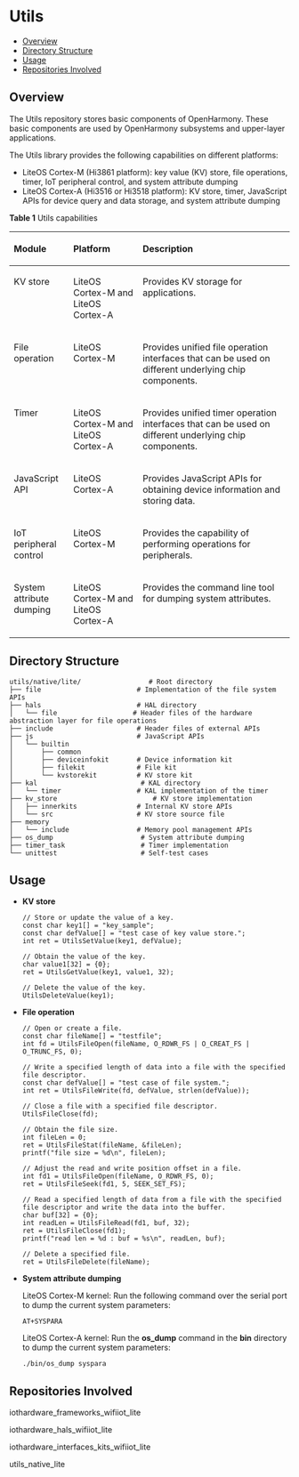 # Utils<a name="EN-US_TOPIC_0000001121139825"></a>

-   [Overview](#section62661387114)
-   [Directory Structure](#section1464106163817)
-   [Usage](#section25021123178)
-   [Repositories Involved](#section4571352889)

## Overview<a name="section62661387114"></a>

The Utils repository stores basic components of OpenHarmony. These basic components are used by OpenHarmony subsystems and upper-layer applications.

The Utils library provides the following capabilities on different platforms:

-   LiteOS Cortex-M \(Hi3861 platform\): key value \(KV\) store, file operations, timer, IoT peripheral control, and system attribute dumping
-   LiteOS Cortex-A \(Hi3516 or Hi3518 platform\): KV store, timer, JavaScript APIs for device query and data storage, and system attribute dumping

**Table  1**  Utils capabilities

<a name="en-us_topic_0000001052623010_table206292206282"></a>
<table><thead align="left"><tr id="en-us_topic_0000001052623010_row8629020112819"><th class="cellrowborder" valign="top" width="21.22%" id="mcps1.2.4.1.1"><p id="en-us_topic_0000001052623010_p66291220192816"><a name="en-us_topic_0000001052623010_p66291220192816"></a><a name="en-us_topic_0000001052623010_p66291220192816"></a>Module</p>
</th>
<th class="cellrowborder" valign="top" width="24.77%" id="mcps1.2.4.1.2"><p id="en-us_topic_0000001052623010_p3629122014289"><a name="en-us_topic_0000001052623010_p3629122014289"></a><a name="en-us_topic_0000001052623010_p3629122014289"></a>Platform</p>
</th>
<th class="cellrowborder" valign="top" width="54.010000000000005%" id="mcps1.2.4.1.3"><p id="en-us_topic_0000001052623010_p206298206288"><a name="en-us_topic_0000001052623010_p206298206288"></a><a name="en-us_topic_0000001052623010_p206298206288"></a>Description</p>
</th>
</tr>
</thead>
<tbody><tr id="en-us_topic_0000001052623010_row1162992082812"><td class="cellrowborder" valign="top" width="21.22%" headers="mcps1.2.4.1.1 "><p id="en-us_topic_0000001052623010_p136291920192814"><a name="en-us_topic_0000001052623010_p136291920192814"></a><a name="en-us_topic_0000001052623010_p136291920192814"></a>KV store</p>
</td>
<td class="cellrowborder" valign="top" width="24.77%" headers="mcps1.2.4.1.2 "><p id="en-us_topic_0000001052623010_p5629112019284"><a name="en-us_topic_0000001052623010_p5629112019284"></a><a name="en-us_topic_0000001052623010_p5629112019284"></a>LiteOS Cortex-M and LiteOS Cortex-A</p>
</td>
<td class="cellrowborder" valign="top" width="54.010000000000005%" headers="mcps1.2.4.1.3 "><p id="en-us_topic_0000001052623010_p3630112072811"><a name="en-us_topic_0000001052623010_p3630112072811"></a><a name="en-us_topic_0000001052623010_p3630112072811"></a>Provides KV storage for applications.</p>
</td>
</tr>
<tr id="en-us_topic_0000001052623010_row116301920152816"><td class="cellrowborder" valign="top" width="21.22%" headers="mcps1.2.4.1.1 "><p id="en-us_topic_0000001052623010_p96300207286"><a name="en-us_topic_0000001052623010_p96300207286"></a><a name="en-us_topic_0000001052623010_p96300207286"></a>File operation</p>
</td>
<td class="cellrowborder" valign="top" width="24.77%" headers="mcps1.2.4.1.2 "><p id="en-us_topic_0000001052623010_p1463032012281"><a name="en-us_topic_0000001052623010_p1463032012281"></a><a name="en-us_topic_0000001052623010_p1463032012281"></a>LiteOS Cortex-M</p>
</td>
<td class="cellrowborder" valign="top" width="54.010000000000005%" headers="mcps1.2.4.1.3 "><p id="en-us_topic_0000001052623010_p163042052810"><a name="en-us_topic_0000001052623010_p163042052810"></a><a name="en-us_topic_0000001052623010_p163042052810"></a>Provides unified file operation interfaces that can be used on different underlying chip components.</p>
</td>
</tr>
<tr id="en-us_topic_0000001052623010_row1163022022812"><td class="cellrowborder" valign="top" width="21.22%" headers="mcps1.2.4.1.1 "><p id="en-us_topic_0000001052623010_p66308202284"><a name="en-us_topic_0000001052623010_p66308202284"></a><a name="en-us_topic_0000001052623010_p66308202284"></a>Timer</p>
</td>
<td class="cellrowborder" valign="top" width="24.77%" headers="mcps1.2.4.1.2 "><p id="en-us_topic_0000001052623010_p26301620192820"><a name="en-us_topic_0000001052623010_p26301620192820"></a><a name="en-us_topic_0000001052623010_p26301620192820"></a>LiteOS Cortex-M and LiteOS Cortex-A</p>
</td>
<td class="cellrowborder" valign="top" width="54.010000000000005%" headers="mcps1.2.4.1.3 "><p id="en-us_topic_0000001052623010_p2630172062815"><a name="en-us_topic_0000001052623010_p2630172062815"></a><a name="en-us_topic_0000001052623010_p2630172062815"></a>Provides unified timer operation interfaces that can be used on different underlying chip components.</p>
</td>
</tr>
<tr id="en-us_topic_0000001052623010_row363012202282"><td class="cellrowborder" valign="top" width="21.22%" headers="mcps1.2.4.1.1 "><p id="en-us_topic_0000001052623010_p4502105418285"><a name="en-us_topic_0000001052623010_p4502105418285"></a><a name="en-us_topic_0000001052623010_p4502105418285"></a>JavaScript API</p>
</td>
<td class="cellrowborder" valign="top" width="24.77%" headers="mcps1.2.4.1.2 "><p id="en-us_topic_0000001052623010_p199870135293"><a name="en-us_topic_0000001052623010_p199870135293"></a><a name="en-us_topic_0000001052623010_p199870135293"></a>LiteOS Cortex-A</p>
</td>
<td class="cellrowborder" valign="top" width="54.010000000000005%" headers="mcps1.2.4.1.3 "><p id="en-us_topic_0000001052623010_p1550005422814"><a name="en-us_topic_0000001052623010_p1550005422814"></a><a name="en-us_topic_0000001052623010_p1550005422814"></a>Provides JavaScript APIs for obtaining device information and storing data.</p>
</td>
</tr>
<tr id="en-us_topic_0000001052623010_row1763022010287"><td class="cellrowborder" valign="top" width="21.22%" headers="mcps1.2.4.1.1 "><p id="en-us_topic_0000001052623010_p463052016289"><a name="en-us_topic_0000001052623010_p463052016289"></a><a name="en-us_topic_0000001052623010_p463052016289"></a>IoT peripheral control</p>
</td>
<td class="cellrowborder" valign="top" width="24.77%" headers="mcps1.2.4.1.2 "><p id="en-us_topic_0000001052623010_p1163032011284"><a name="en-us_topic_0000001052623010_p1163032011284"></a><a name="en-us_topic_0000001052623010_p1163032011284"></a>LiteOS Cortex-M</p>
</td>
<td class="cellrowborder" valign="top" width="54.010000000000005%" headers="mcps1.2.4.1.3 "><p id="en-us_topic_0000001052623010_p5630820102812"><a name="en-us_topic_0000001052623010_p5630820102812"></a><a name="en-us_topic_0000001052623010_p5630820102812"></a>Provides the capability of performing operations for peripherals.</p>
</td>
</tr>
<tr id="en-us_topic_0000001052623010_row5553145162815"><td class="cellrowborder" valign="top" width="21.22%" headers="mcps1.2.4.1.1 "><p id="en-us_topic_0000001052623010_p106300200288"><a name="en-us_topic_0000001052623010_p106300200288"></a><a name="en-us_topic_0000001052623010_p106300200288"></a>System attribute dumping</p>
</td>
<td class="cellrowborder" valign="top" width="24.77%" headers="mcps1.2.4.1.2 "><p id="en-us_topic_0000001052623010_p16300204280"><a name="en-us_topic_0000001052623010_p16300204280"></a><a name="en-us_topic_0000001052623010_p16300204280"></a>LiteOS Cortex-M and LiteOS Cortex-A</p>
</td>
<td class="cellrowborder" valign="top" width="54.010000000000005%" headers="mcps1.2.4.1.3 "><p id="en-us_topic_0000001052623010_p1563018208286"><a name="en-us_topic_0000001052623010_p1563018208286"></a><a name="en-us_topic_0000001052623010_p1563018208286"></a>Provides the command line tool for dumping system attributes.</p>
</td>
</tr>
</tbody>
</table>

## Directory Structure<a name="section1464106163817"></a>

```
utils/native/lite/                 # Root directory
├── file                        # Implementation of the file system APIs
├── hals                        # HAL directory
│   └── file                   # Header files of the hardware abstraction layer for file operations
├── include                     # Header files of external APIs
├── js                          # JavaScript APIs
│   └── builtin					
│       ├── common
│       ├── deviceinfokit       # Device information kit
│       ├── filekit             # File kit
│       └── kvstorekit          # KV store kit
├── kal                          # KAL directory
│   └── timer                   # KAL implementation of the timer
├── kv_store	                    # KV store implementation
│   ├── innerkits               # Internal KV store APIs
│   └── src	                    # KV store source file
├── memory
│   └── include                 # Memory pool management APIs
├── os_dump                      # System attribute dumping
├── timer_task                   # Timer implementation
└── unittest                     # Self-test cases
```

## Usage<a name="section25021123178"></a>

-   **KV store**

    ```
    // Store or update the value of a key.
    const char key1[] = "key_sample";
    const char defValue[] = "test case of key value store.";
    int ret = UtilsSetValue(key1, defValue);
    
    // Obtain the value of the key.
    char value1[32] = {0};
    ret = UtilsGetValue(key1, value1, 32);
    
    // Delete the value of the key.
    UtilsDeleteValue(key1);
    ```

-   **File operation**

    ```
    // Open or create a file.
    const char fileName[] = "testfile";
    int fd = UtilsFileOpen(fileName, O_RDWR_FS | O_CREAT_FS | O_TRUNC_FS, 0);
    
    // Write a specified length of data into a file with the specified file descriptor.
    const char defValue[] = "test case of file system.";
    int ret = UtilsFileWrite(fd, defValue, strlen(defValue));
    
    // Close a file with a specified file descriptor.
    UtilsFileClose(fd);
    
    // Obtain the file size.
    int fileLen = 0;
    ret = UtilsFileStat(fileName, &fileLen);
    printf("file size = %d\n", fileLen);
    
    // Adjust the read and write position offset in a file.
    int fd1 = UtilsFileOpen(fileName, O_RDWR_FS, 0);
    ret = UtilsFileSeek(fd1, 5, SEEK_SET_FS);
    
    // Read a specified length of data from a file with the specified file descriptor and write the data into the buffer.
    char buf[32] = {0};
    int readLen = UtilsFileRead(fd1, buf, 32);
    ret = UtilsFileClose(fd1);
    printf("read len = %d : buf = %s\n", readLen, buf);
    
    // Delete a specified file.
    ret = UtilsFileDelete(fileName);
    ```


-   **System attribute dumping**

    LiteOS Cortex-M kernel: Run the following command over the serial port to dump the current system parameters:

    ```
    AT+SYSPARA
    ```

    LiteOS Cortex-A kernel: Run the  **os\_dump**  command in the  **bin**  directory to dump the current system parameters:

    ```
    ./bin/os_dump syspara
    ```


## Repositories Involved<a name="section4571352889"></a>

iothardware\_frameworks\_wifiiot\_lite

iothardware\_hals\_wifiiot\_lite

iothardware\_interfaces\_kits\_wifiiot\_lite

utils\_native\_lite

